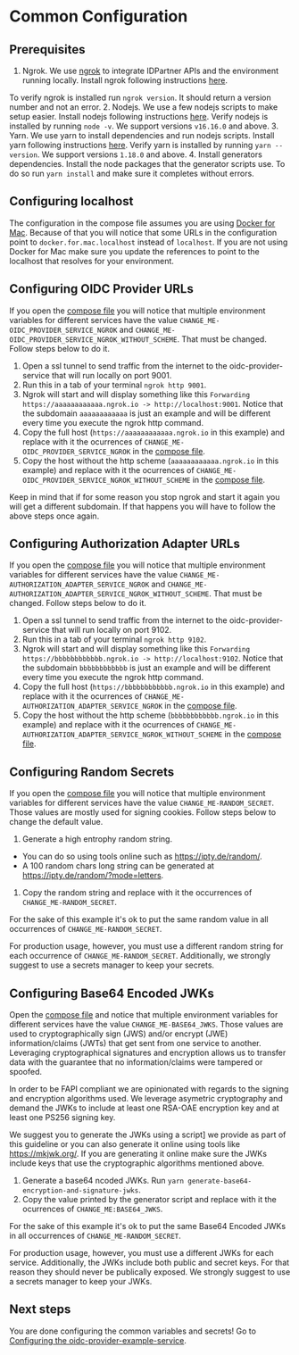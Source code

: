 # Common Configuration

## Prerequisites
1. Ngrok. We use [ngrok](https://ngrok.com/) to integrate IDPartner APIs and the environment running locally. Install ngrok following instructions [here](https://ngrok.com/download).

To verify ngrok is installed run `ngrok version`. It should return a version number and not an error.
2. Nodejs. We use a few nodejs scripts to make setup easier. Install nodejs following instructions [here](https://nodejs.org/en/download/). Verify nodejs is installed by running `node -v`. We support versions `v16.16.0` and above.
3. Yarn. We use yarn to install dependencies and run nodejs scripts. Install yarn following instructions [here](https://classic.yarnpkg.com/lang/en/docs/install/#mac-stable). Verify yarn is installed by running `yarn --version`. We support versions `1.18.0` and above.
4. Install generators dependencies. Install the node packages that the generator scripts use. To do so run `yarn install` and make sure it completes without errors.

## Configuring localhost
The configuration in the compose file assumes you are using [Docker for Mac](https://docs.docker.com/desktop/install/mac-install/). Because of that you will notice that some URLs in the configuration point to `docker.for.mac.localhost` instead of `localhost`. If you are not using Docker for Mac make sure you update the references to point to the localhost that resolves for your environment.

## Configuring OIDC Provider URLs
If you open the [compose file](docker-compose.yml) you will notice that multiple environment variables for different services have the value `CHANGE_ME-OIDC_PROVIDER_SERVICE_NGROK` and `CHANGE_ME-OIDC_PROVIDER_SERVICE_NGROK_WITHOUT_SCHEME`. That must be changed. Follow steps below to do it.

1. Open a ssl tunnel to send traffic from the internet to the oidc-provider-service that will run locally on port 9001.
  1. Run this in a tab of your terminal `ngrok http 9001`.
  1. Ngrok will start and will display something like this `Forwarding  https://aaaaaaaaaaaa.ngrok.io -> http://localhost:9001`. Notice that the subdomain `aaaaaaaaaaaa` is just an example and will be different every time you execute the ngrok http command.
1. Copy the full host (`https://aaaaaaaaaaaa.ngrok.io` in this example) and replace with it the ocurrences of `CHANGE_ME-OIDC_PROVIDER_SERVICE_NGROK` in the [compose file](docker-compose.yml).
1. Copy the host without the http scheme (`aaaaaaaaaaaa.ngrok.io` in this example) and replace with it the ocurrences of `CHANGE_ME-OIDC_PROVIDER_SERVICE_NGROK_WITHOUT_SCHEME` in the [compose file](docker-compose.yml).

Keep in mind that if for some reason you stop ngrok and start it again you will get a different subdomain. If that happens you will have to follow the above steps once again.

## Configuring Authorization Adapter URLs
If you open the [compose file](docker-compose.yml) you will notice that multiple environment variables for different services have the value `CHANGE_ME-AUTHORIZATION_ADAPTER_SERVICE_NGROK` and `CHANGE_ME-AUTHORIZATION_ADAPTER_SERVICE_NGROK_WITHOUT_SCHEME`. That must be changed. Follow steps below to do it.

1. Open a ssl tunnel to send traffic from the internet to the oidc-provider-service that will run locally on port 9102.
  1. Run this in a tab of your terminal `ngrok http 9102`.
  1. Ngrok will start and will display something like this `Forwarding  https://bbbbbbbbbbbb.ngrok.io -> http://localhost:9102`. Notice that the subdomain `bbbbbbbbbbbb` is just an example and will be different every time you execute the ngrok http command.
1. Copy the full host (`https://bbbbbbbbbbbb.ngrok.io` in this example) and replace with it the ocurrences of `CHANGE_ME-AUTHORIZATION_ADAPTER_SERVICE_NGROK` in the [compose file](docker-compose.yml).
1. Copy the host without the http scheme (`bbbbbbbbbbbb.ngrok.io` in this example) and replace with it the ocurrences of `CHANGE_ME-AUTHORIZATION_ADAPTER_SERVICE_NGROK_WITHOUT_SCHEME` in the [compose file](docker-compose.yml).

## Configuring Random Secrets
If you open the [compose file](docker-compose.yml) you will notice that multiple environment variables for different services have the value `CHANGE_ME-RANDOM_SECRET`. Those values are mostly used for signing cookies. Follow steps below to change the default value.

1. Generate a high entrophy random string.
  - You can do so using tools online such as https://ipty.de/random/.
  - A 100 random chars long string can be generated at https://ipty.de/random/?mode=letters.
1. Copy the random string and replace with it the occurrences of `CHANGE_ME-RANDOM_SECRET`.

For the sake of this example it's ok to put the same random value in all occurrences of `CHANGE_ME-RANDOM_SECRET`.

For production usage, however, you must use a different random string for each occurrence of `CHANGE_ME-RANDOM_SECRET`. Additionally, we strongly suggest to use a secrets manager to keep your secrets.


## Configuring Base64 Encoded JWKs
Open the [compose file](docker-compose.yml) and notice that multiple environment variables for different services have the value `CHANGE_ME-BASE64_JWKS`. Those values are used to cryptographically sign (JWS) and/or encrypt (JWE) information/claims (JWTs) that get sent from one service to another. Leveraging cryptographical signatures and encryption allows us to transfer data with the guarantee that no information/claims were tampered or spoofed.

In order to be FAPI compliant we are opinionated with regards to the signing and encryption algorithms used. We leverage asymetric cryptography and demand the JWKs to include at least one RSA-OAE encryption key and at least one PS256 signing key.

We suggest you to generate the JWKs using a script] we provide as part of this guideline or you can also generate it online using tools like https://mkjwk.org/. If you are generating it online make sure the JWKs include keys that use the cryptographic algorithms mentioned above.

1. Generate a base64 ncoded JWKs. Run `yarn generate-base64-encryption-and-signature-jwks`.
1. Copy the value printed by the generator script and replace with it the ocurrences of `CHANGE_ME:BASE64_JWKS`.

For the sake of this example it's ok to put the same Base64 Encoded JWKs in all occurrences of `CHANGE_ME-RANDOM_SECRET`.

For production usage, however, you must use a different JWKs for each service. Additionally, the JWKs include both public and secret keys. For that reason they should never be publically exposed. We strongly suggest to use a secrets manager to keep your JWKs.

## Next steps
You are done configuring the common variables and secrets! Go to [Configuring the oidc-provider-example-service](docs/configuring-oidc-provider-example-service.md).
